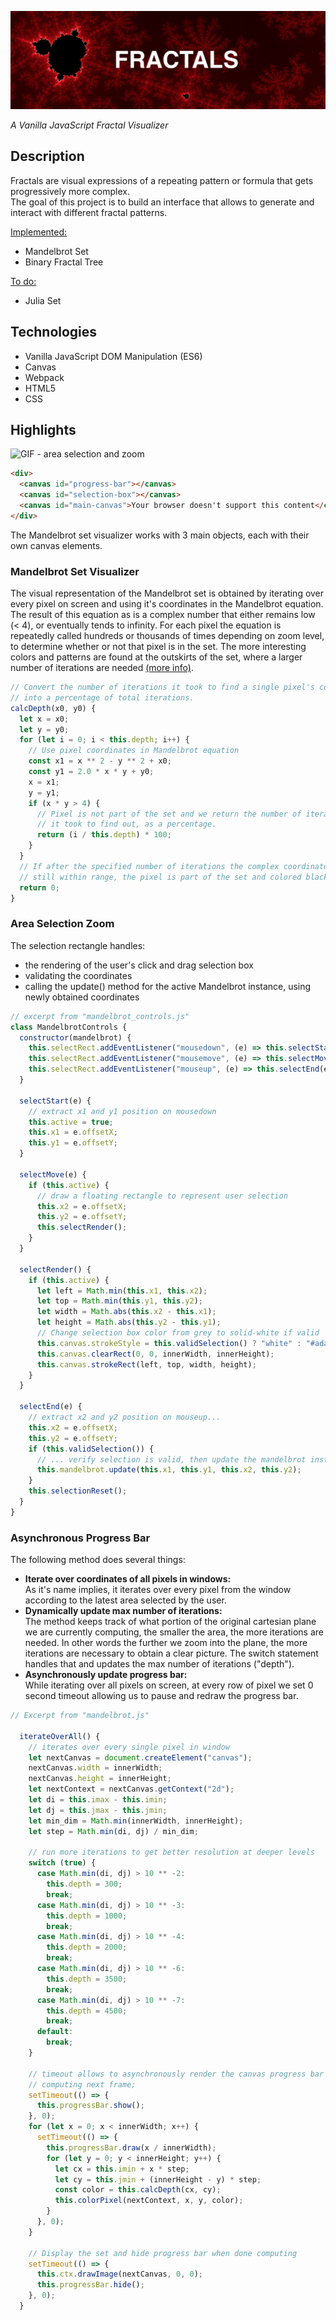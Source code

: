 ![fractals title screenshot](./images/bpc.png)

_A Vanilla JavaScript Fractal Visualizer_

## **Description**

Fractals are visual expressions of a repeating pattern or formula that gets progressively more complex. <br>
The goal of this project is to build an interface that allows to generate and interact with different fractal patterns. <br>

<ins> Implemented: </ins>

- Mandelbrot Set
- Binary Fractal Tree

<ins> To do: </ins>

- Julia Set

## **Technologies**

- Vanilla JavaScript DOM Manipulation (ES6)
- Canvas
- Webpack
- HTML5
- CSS

## **Highlights**

![GIF - area selection and zoom](https://media.giphy.com/media/ZYWnzvTeRPse1qtnW4/giphy.gif)

```html
<div>
  <canvas id="progress-bar"></canvas>
  <canvas id="selection-box"></canvas>
  <canvas id="main-canvas">Your browser doesn't support this content</canvas>
</div>
```

The Mandelbrot set visualizer works with 3 main objects, each with their own canvas elements. <br>

### Mandelbrot Set Visualizer

The visual representation of the Mandelbrot set is obtained by iterating over every pixel on screen and using it's coordinates in the Mandelbrot equation. The result of this equation as is a complex number that either remains low (< 4), or eventually tends to infinity. For each pixel the equation is repeatedly called hundreds or thousands of times depending on zoom level, to determine whether or not that pixel is in the set. The more interesting colors and patterns are found at the outskirts of the set, where a larger number of iterations are needed
[(more info)](https://en.wikipedia.org/wiki/Mandelbrot_set#History).

```js
// Convert the number of iterations it took to find a single pixel's color
// into a percentage of total iterations.
calcDepth(x0, y0) {
  let x = x0;
  let y = y0;
  for (let i = 0; i < this.depth; i++) {
    // Use pixel coordinates in Mandelbrot equation
    const x1 = x ** 2 - y ** 2 + x0;
    const y1 = 2.0 * x * y + y0;
    x = x1;
    y = y1;
    if (x * y > 4) {
      // Pixel is not part of the set and we return the number of iterations
      // it took to find out, as a percentage.
      return (i / this.depth) * 100;
    }
  }
  // If after the specified number of iterations the complex coordinates are
  // still within range, the pixel is part of the set and colored black.
  return 0;
}
```

### Area Selection Zoom

The selection rectangle handles:

- the rendering of the user's click and drag selection box
- validating the coordinates
- calling the update() method for the active Mandelbrot instance, using newly obtained coordinates

```js
// excerpt from "mandelbrot_controls.js"
class MandelbrotControls {
  constructor(mandelbrot) {
    this.selectRect.addEventListener("mousedown", (e) => this.selectStart(e));
    this.selectRect.addEventListener("mousemove", (e) => this.selectMove(e));
    this.selectRect.addEventListener("mouseup", (e) => this.selectEnd(e));
  }

  selectStart(e) {
    // extract x1 and y1 position on mousedown
    this.active = true;
    this.x1 = e.offsetX;
    this.y1 = e.offsetY;
  }

  selectMove(e) {
    if (this.active) {
      // draw a floating rectangle to represent user selection
      this.x2 = e.offsetX;
      this.y2 = e.offsetY;
      this.selectRender();
    }
  }

  selectRender() {
    if (this.active) {
      let left = Math.min(this.x1, this.x2);
      let top = Math.min(this.y1, this.y2);
      let width = Math.abs(this.x2 - this.x1);
      let height = Math.abs(this.y2 - this.y1);
      // Change selection box color from grey to solid-white if valid
      this.canvas.strokeStyle = this.validSelection() ? "white" : "#adadad";
      this.canvas.clearRect(0, 0, innerWidth, innerHeight);
      this.canvas.strokeRect(left, top, width, height);
    }
  }

  selectEnd(e) {
    // extract x2 and y2 position on mouseup...
    this.x2 = e.offsetX;
    this.y2 = e.offsetY;
    if (this.validSelection()) {
      // ... verify selection is valid, then update the mandelbrot instance
      this.mandelbrot.update(this.x1, this.y1, this.x2, this.y2);
    }
    this.selectionReset();
  }
}
```

### Asynchronous Progress Bar

The following method does several things:

* **Iterate over coordinates of all pixels in windows:** <br>
As it's name implies, it iterates over every pixel from the window according to the latest area selected by the user. 
* **Dynamically update max number of iterations:** <br>
The method keeps track of what portion of the original cartesian plane we are currently computing, the smaller the area, the more iterations are needed. In other words the further we zoom into the plane, the more iterations are necessary to obtain a clear picture. The switch statement handles that and updates the max number of iterations ("depth").
* **Asynchronously update progress bar:** <br>
While iterating over all pixels on screen, at every row of pixel we set 0 second timeout allowing us to pause and redraw the progress bar.

```js
// Excerpt from "mandelbrot.js"

  iterateOverAll() {
    // iterates over every single pixel in window
    let nextCanvas = document.createElement("canvas");
    nextCanvas.width = innerWidth;
    nextCanvas.height = innerHeight;
    let nextContext = nextCanvas.getContext("2d");
    let di = this.imax - this.imin;
    let dj = this.jmax - this.jmin;
    let min_dim = Math.min(innerWidth, innerHeight);
    let step = Math.min(di, dj) / min_dim;

    // run more iterations to get better resolution at deeper levels
    switch (true) {
      case Math.min(di, dj) > 10 ** -2:
        this.depth = 300;
        break;
      case Math.min(di, dj) > 10 ** -3:
        this.depth = 1000;
        break;
      case Math.min(di, dj) > 10 ** -4:
        this.depth = 2000;
        break;
      case Math.min(di, dj) > 10 ** -6:
        this.depth = 3500;
        break;
      case Math.min(di, dj) > 10 ** -7:
        this.depth = 4500;
        break;
      default:
        break;
    }

    // timeout allows to asynchronously render the canvas progress bar while
    // computing next frame;
    setTimeout(() => {
      this.progressBar.show();
    }, 0);
    for (let x = 0; x < innerWidth; x++) {
      setTimeout(() => {
        this.progressBar.draw(x / innerWidth);
        for (let y = 0; y < innerHeight; y++) {
          let cx = this.imin + x * step;
          let cy = this.jmin + (innerHeight - y) * step;
          const color = this.calcDepth(cx, cy);
          this.colorPixel(nextContext, x, y, color);
        }
      }, 0);
    }

    // Display the set and hide progress bar when done computing
    setTimeout(() => {
      this.ctx.drawImage(nextCanvas, 0, 0);
      this.progressBar.hide();
    }, 0);
  }
```
